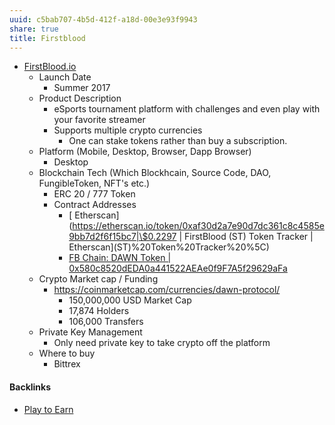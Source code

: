 ```yaml
---
uuid: c5bab707-4b5d-412f-a18d-00e3e93f9943
share: true
title: Firstblood
---
```

* [FirstBlood.io](https://app.firstblood.io/home)
  * Launch Date
    * Summer 2017
  * Product Description
    * eSports tournament platform with challenges and even play with your favorite streamer
    * Supports multiple crypto currencies
      * One can stake tokens rather than buy a subscription.
  * Platform (Mobile, Desktop, Browser, Dapp Browser)
    * Desktop
  * Blockchain Tech (Which Blockhcain, Source Code, DAO, FungibleToken, NFT's etc.)
    * ERC 20 / 777 Token
    * Contract Addresses
        * [     Etherscan](https://etherscan.io/token/0xaf30d2a7e90d7dc361c8c4585e9bb7d2f6f15bc7|\$0.2297 \| FirstBlood (ST) Token Tracker \|     Etherscan](ST)%20Token%20Tracker%20%5C)
        * [FB Chain: DAWN Token \|     0x580c8520dEDA0a441522AEAe0f9F7A5f29629aFa](https://etherscan.io/address/0x580c8520dEDA0a441522AEAe0f9F7A5f29629aFa)
  * Crypto Market cap / Funding
    * <https://coinmarketcap.com/currencies/dawn-protocol/>
        * 150,000,000 USD Market Cap
        * 17,874 Holders
        * 106,000 Transfers
  * Private Key Management
    * Only need private key to take crypto off the platform
  * Where to buy
    * Bittrex

#### Backlinks

* [Play to Earn](/a7f513df-63a1-48d3-9da4-d79c7ebd0cd2)